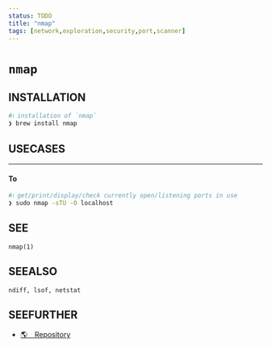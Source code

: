 ```yaml
---
status: TODO
title: "nmap"
tags: [network,exploration,security,port,scanner]
---
```


# `nmap`

## INSTALLATION


```bash
#ℹ︎ installation of `nmap`
❯ brew install nmap
```


## USECASES

----
#### To


```bash
#ℹ︎ get/print/display/check currently open/listening ports in use
❯ sudo nmap -sTU -O localhost
```



## SEE

    nmap(1)

## SEEALSO

    ndiff, lsof, netstat

## SEEFURTHER

- [🌎 Repository](https://github.com/nmap/nmap)
